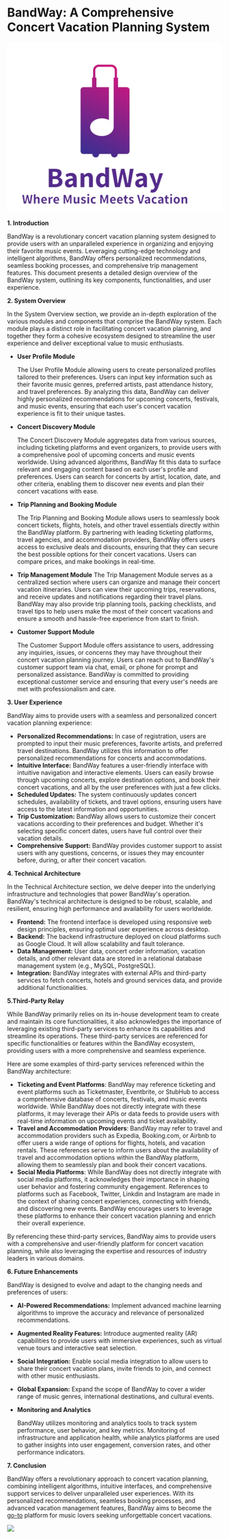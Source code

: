 # BandWay: A Comprehensive Concert Vacation Planning System

![](.\pics\Bandway%20logo.png)

**1. Introduction**

BandWay is a revolutionary concert vacation planning system designed to provide users with an unparalleled experience in organizing and enjoying their favorite music events. Leveraging cutting-edge technology and intelligent algorithms, BandWay offers personalized recommendations, seamless booking processes, and comprehensive trip management features. This document presents a detailed design overview of the BandWay system, outlining its key components, functionalities, and user experience.

**2. System Overview**

In the System Overview section, we provide an in-depth exploration of the various modules and components that comprise the BandWay system. Each module plays a distinct role in facilitating concert vacation planning, and together they form a cohesive ecosystem designed to streamline the user experience and deliver exceptional value to music enthusiasts.

- **User Profile Module**
  
  The User Profile Module allowing users to create personalized profiles tailored to their preferences. Users can input key information such as their favorite music genres, preferred artists, past attendance history, and travel preferences. By analyzing this data, BandWay can deliver highly personalized recommendations for upcoming concerts, festivals, and music events, ensuring that each user's concert vacation experience is fit to their unique tastes.

- **Concert Discovery Module**
  
  The Concert Discovery Module aggregates data from various sources, including ticketing platforms and event organizers, to provide users with a comprehensive pool of upcoming concerts and music events worldwide. Using advanced algorithms, BandWay fit this data to surface relevant and engaging content based on each user's profile and preferences. Users can search for concerts by artist, location, date, and other criteria, enabling them to discover new events and plan their concert vacations with ease.

- **Trip Planning and Booking Module**
  
  The Trip Planning and Booking Module allows users to seamlessly book concert tickets, flights, hotels, and other travel essentials directly within the BandWay platform. By partnering with leading ticketing platforms, travel agencies, and accommodation providers, BandWay offers users access to exclusive deals and discounts, ensuring that they can secure the best possible options for their concert vacations. Users can compare prices, and make bookings in real-time.

- **Trip Management Module**
  The Trip Management Module serves as a centralized section where users can organize and manage their concert vacation itineraries. Users can view their upcoming trips, reservations, and receive updates and notifications regarding their travel plans. BandWay may also provide trip planning tools, packing checklists, and travel tips to help users make the most of their concert vacations and ensure a smooth and hassle-free experience from start to finish.

- **Customer Support Module**
  
  The Customer Support Module offers assistance to users, addressing any inquiries, issues, or concerns they may have throughout their concert vacation planning journey. Users can reach out to BandWay's customer support team via chat, email, or phone for prompt and personalized assistance. BandWay is committed to providing exceptional customer service and ensuring that every user's needs are met with professionalism and care.

**3. User Experience**

BandWay aims to provide users with a seamless and personalized concert vacation planning experience:

- **Personalized Recommendations:** In case of registration, users are prompted to input their music preferences, favorite artists, and preferred travel destinations. BandWay utilizes this information to offer personalized recommendations for concerts and accommodations.
- **Intuitive Interface:** BandWay features a user-friendly interface with intuitive navigation and interactive elements. Users can easily browse through upcoming concerts, explore destination options, and book their concert vacations, and all by the user preferences with just a few clicks.
- **Scheduled Updates:** The system continuously updates concert schedules, availability of tickets, and travel options, ensuring users have access to the latest information and opportunities.
- **Trip Customization:** BandWay allows users to customize their concert vacations according to their preferences and budget. Whether it's selecting specific concert dates, users have full control over their vacation details.
- **Comprehensive Support:** BandWay provides customer support to assist users with any questions, concerns, or issues they may encounter before, during, or after their concert vacation.

**4. Technical Architecture**

In the Technical Architecture section, we delve deeper into the underlying infrastructure and technologies that power BandWay's operation. BandWay's technical architecture is designed to be robust, scalable, and resilient, ensuring high performance and availability for users worldwide.

- **Frontend:** The frontend interface is developed using responsive web design principles, ensuring optimal user experience across desktop.
- **Backend:** The backend infrastructure deployed on cloud platforms such as Google Cloud. It will allow scalability and fault tolerance.
- **Data Management:** User data, concert order information, vacation details, and other relevant data are stored in a relational database management system (e.g., MySQL, PostgreSQL).
- **Integration:** BandWay integrates with external APIs and third-party services to fetch concerts, hotels and ground services data,  and provide additional functionalities.

**5.Third-Party Relay**

While BandWay primarily relies on its in-house development team to create and maintain its core functionalities, it also acknowledges the importance of leveraging existing third-party services to enhance its capabilities and streamline its operations. These third-party services are referenced for specific functionalities or features within the BandWay ecosystem, providing users with a more comprehensive and seamless experience.

Here are some examples of third-party services referenced within the BandWay architecture:

- **Ticketing and Event Platforms**: BandWay may reference ticketing and event platforms such as Ticketmaster, Eventbrite, or StubHub to access a comprehensive database of concerts, festivals, and music events worldwide. While BandWay does not directly integrate with these platforms, it may leverage their APIs or data feeds to provide users with real-time information on upcoming events and ticket availability.
- **Travel and Accommodation Providers**: BandWay may refer to travel and accommodation providers such as Expedia, Booking.com, or Airbnb to offer users a wide range of options for flights, hotels, and vacation rentals. These references serve to inform users about the availability of travel and accommodation options within the BandWay platform, allowing them to seamlessly plan and book their concert vacations.
- **Social Media Platforms**: While BandWay does not directly integrate with social media platforms, it acknowledges their importance in shaping user behavior and fostering community engagement. References to platforms such as Facebook, Twitter, Linkdin and Instagram are made in the context of sharing concert experiences, connecting with friends, and discovering new events. BandWay encourages users to leverage these platforms to enhance their concert vacation planning and enrich their overall experience.

By referencing these third-party services, BandWay aims to provide users with a comprehensive and user-friendly platform for concert vacation planning, while also leveraging the expertise and resources of industry leaders in various domains.

**6. Future Enhancements**

BandWay is designed to evolve and adapt to the changing needs and preferences of users:

- **AI-Powered Recommendations:** Implement advanced machine learning algorithms to improve the accuracy and relevance of personalized recommendations.

- **Augmented Reality Features:** Introduce augmented reality (AR) capabilities to provide users with immersive experiences, such as virtual venue tours and interactive seat selection.

- **Social Integration:** Enable social media integration to allow users to share their concert vacation plans, invite friends to join, and connect with other music enthusiasts.

- **Global Expansion:** Expand the scope of BandWay to cover a wider range of music genres, international destinations, and cultural events.

- **Monitoring and Analytics**
  
  BandWay utilizes monitoring and analytics tools to track system performance, user behavior, and key metrics. Monitoring of infrastructure and application health, while analytics platforms are used to gather insights into user engagement, conversion rates, and other performance indicators. 

**7. Conclusion**

BandWay offers a revolutionary approach to concert vacation planning, combining intelligent algorithms, intuitive interfaces, and comprehensive support services to deliver unparalleled user experiences. With its personalized recommendations, seamless booking processes, and advanced vacation management features, BandWay aims to become the<u> go-to</u> platform for music lovers seeking unforgettable concert vacations.

![](.\pics\BandWay%20Homepage.png)
